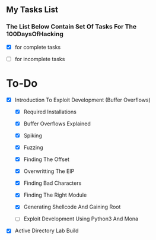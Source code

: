 ## My Tasks List

### The List Below Contain Set Of Tasks For The 100DaysOfHacking 

-  [x] for complete tasks  

-  [ ] for incomplete tasks 

# To-Do


- [x]  Introduction To Exploit Development (Buffer Overflows) 

     - [x]  Required Installations
     - [x]  Buffer Overflows Explained
     - [x]  Spiking
     - [x]  Fuzzing
     - [x]  Finding The Offset
     - [x]  Overwritting The EIP
     - [x]  Finding Bad Characters
     - [x]  Finding The Right Module
     - [x]  Generating Shellcode And Gaining Root
     - [ ] Exploit Development Using Python3 And Mona


- [x]   Active Directory Lab Build
